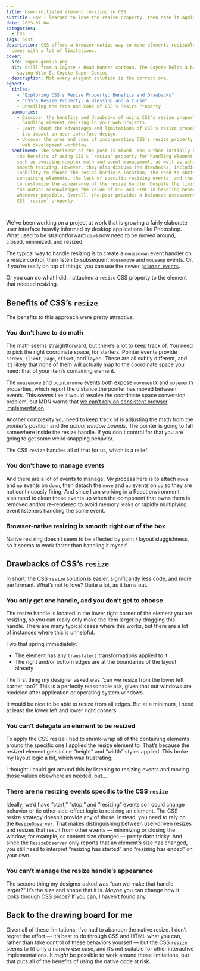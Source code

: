 ```yaml
---
title: User-initiated element resizing in CSS
subtitle: How I learned to love the resize property, then hate it again
date: 2023-07-04
categories:
  - CSS
tags: post
description: CSS offers a browser-native way to make elements resizable, but it
  comes with a lot of limitations.
cover:
  src: super-genius.png
  alt: Still from a Coyote / Road Runner cartoon. The Coyote holds a business card
    saying Wile E. Coyote Super Genius
  description: Not every elegant solution is the correct one.
egbert:
  titles:
    - "Exploring CSS's Resize Property: Benefits and Drawbacks"
    - "CSS's Resize Property: A Blessing and a Curse"
    - Unveiling the Pros and Cons of CSS's Resize Property
  summaries:
    - Discover the benefits and drawbacks of using CSS's resize property for
      handling element resizing in your web projects.
    - Learn about the advantages and limitations of CSS's resize property and
      its impact on user interface design.
    - Uncover the pros and cons of incorporating CSS's resize property into your
      web development workflow.
  sentiment: The sentiment of the post is mixed. The author initially highlights
    the benefits of using CSS's `resize` property for handling element resizing,
    such as avoiding complex math and event management, as well as achieving
    smooth resizing. However, they also discuss the drawbacks, including the
    inability to choose the resize handle's location, the need to shrink-wrap
    containing elements, the lack of specific resizing events, and the inability
    to customize the appearance of the resize handle. Despite the limitations,
    the author acknowledges the value of CSS and HTML in handling behaviors
    whenever possible. Overall, the post provides a balanced assessment of the
    CSS `resize` property.

---
```


We’ve been working on a project at work that is growing a fairly elaborate user interface heavily informed by desktop applications like Photoshop. What used to be straightforward `div`s now need to be moved around, closed, minimized, and resized.

The typical way to handle resizing is to create a `mousedown` event handler on a resize control, then listen to subsequent `mousemove` and `mouseup` events. Or, if you’re really on top of things, you can use the newer [`pointer events`](https://caniuse.com/?search=pointer).

Or you can do what I did. I attached a `resize` CSS property to the element that needed resizing.

## Benefits of CSS’s `resize`

The benefits to this approach were pretty attractive:

### You don’t have to do math

The math seems straightforward, but there’s a lot to keep track of. You need to pick the right coordinate space, for starters. Pointer events provide `screen`, `client`, `page`, `offset`, and `layer.` These are all subtly different, and it’s likely that none of them will actually map to the coordinate space you need: that of your item’s containing element.

The `mousemove` and `pointermove` events both expose `movementX` and `movementY` properties, which report the distance the pointer has moved between events. This _seems_ like it would resolve the coordinate space conversion problem, but MDN warns that [we can’t rely on consistent browser implementation](https://developer.mozilla.org/en-US/docs/Web/API/MouseEvent/movementX).

Another complexity you need to keep track of is adjusting the math from the _pointer’s_ position and the _actual window bounds_. The pointer is going to fall somewhere inside the resize handle. If you don't control for that you are going to get some weird snapping behavior.

The CSS `resize` handles all of that for us, which is a relief.

### You don’t have to manage events

And there are a lot of events to manage. My process here is to attach `move` and `up` events on `down`, then detach the `move` and `up` events on `up` so they are not continuously firing. And since I am working in a React environment, I also need to clean these events up when the component that owns them is removed and/or re-rendered to avoid memory leaks or rapidly multiplying event listeners handling the same event.

### Browser-native resizing is smooth right out of the box

Native resizing doesn’t seem to be affected by paint / layout sluggishness, so it seems to work faster than handling it myself.

## Drawbacks of CSS’s `resize`

In short: the CSS `resize` solution is easier, significantly less code, and more performant. What’s not to love? Quite a lot, as it turns out.

### You only get one handle, and you don’t get to choose

The resize handle is located in the lower right corner of the element you are resizing, so you can really only make the item larger by dragging this handle. There are many typical cases where this works, but there are a lot of instances where this is unhelpful.

Two that spring immediately:

* The element has any `translate()` transformations applied to it
* The right and/or bottom edges are at the boundaries of the layout already

The first thing my designer asked was “can we resize from the lower left corner, too?” This is a perfectly reasonable ask, given that our windows are modeled after application or operating system windows.

It would be nice to be able to resize from all edges. But at a minimum, I need at least the lower left and lower right corners.

### You can’t delegate an element to be resized

To apply the CSS resize I had to shrink-wrap all of the containing elements around the specific one I applied the resize element to. That’s because the resized element gets inline “height” and “width” styles applied. This broke my layout logic a bit, which was frustrating.

I thought I could get around this by listening to resizing events and moving those values elsewhere as needed, but…

### There are no resizing events specific to the CSS `resize`

Ideally, we’d have “start,” “stop,” and “resizing” events so I could change behavior or tie other side-effect logic to resizing an element. The CSS resize strategy doesn’t provide any of those. Instead, you need to rely on the [`ResizeObserver`](https://developer.mozilla.org/en-US/docs/Web/API/ResizeObserver). That makes distinguishing between user-driven resizes and resizes that result from other events — minimizing or closing the window, for example, or content size changes — pretty darn tricky. And since the `ResizeObserver` only reports that an element’s size has changed, you still need to interpret “resizing has started” and “resizing has ended” on your own.

### You can’t manage the resize handle’s appearance

The second thing my designer asked was “can we make that handle larger?” It’s the size and shape that it is. _Maybe_ you can change how it looks through CSS props? If you can, I haven’t found any.

## Back to the drawing board for me

Given all of these limitations, I’ve had to abandon the native resize. I don’t regret the effort — it’s best to do through CSS and HTML what you can, rather than take control of these behaviors yourself — but the CSS `resize` seems to fit only a narrow use case, and it’s not suitable for other interactive implementations. It _might_ be possible to work around those limitations, but that puts all of the benefits of using the native code at risk.
